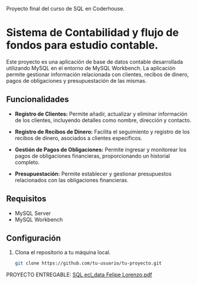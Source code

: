 Proyecto final del curso de SQL en Coderhouse.
# Sistema de Contabilidad y flujo de fondos para estudio contable.

Este proyecto es una aplicación de base de datos contable desarrollada utilizando MySQL en el entorno de MySQL Workbench. La aplicación permite gestionar información relacionada con clientes, recibos de dinero, pagos de obligaciones y presupuestación de las mismas.

## Funcionalidades

- **Registro de Clientes:** Permite añadir, actualizar y eliminar información de los clientes, incluyendo detalles como nombre, dirección y contacto.

- **Registro de Recibos de Dinero:** Facilita el seguimiento y registro de los recibos de dinero, asociados a clientes específicos.

- **Gestión de Pagos de Obligaciones:** Permite ingresar y monitorear los pagos de obligaciones financieras, proporcionando un historial completo.

- **Presupuestación:** Permite establecer y gestionar presupuestos relacionados con las obligaciones financieras.

## Requisitos

- MySQL Server
- MySQL Workbench

## Configuración

1. Clona el repositorio a tu máquina local.
   ```bash
   git clone https://github.com/tu-usuario/tu-proyecto.git

PROYECTO ENTREGABLE:
[SQL ecl_data Felipe Lorenzo.pdf](https://github.com/Vverty/ecl_data/files/13759441/SQL.ecl_data.Felipe.Lorenzo.pdf)
